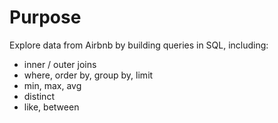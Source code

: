 # Purpose
Explore data from Airbnb by building queries in SQL, including:
* inner / outer joins
* where, order by, group by, limit
* min, max, avg
* distinct
* like, between 
